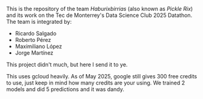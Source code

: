 This is the repository of the team *Haburixbirrias* (also known as *Pickle Rix*) and its work on the Tec de Monterrey's Data Science Club 2025 Datathon. The team is integrated by:

* Ricardo Salgado
* Roberto Pérez
* Maximiliano López
* Jorge Martínez

This project didn't much, but here I send it to ye.

This uses gcloud heavily. As of May 2025, google still gives 300 free credits to use, just keep in mind how many credits are your using. We trained 2 models and did 5 predictions and it was dandy.